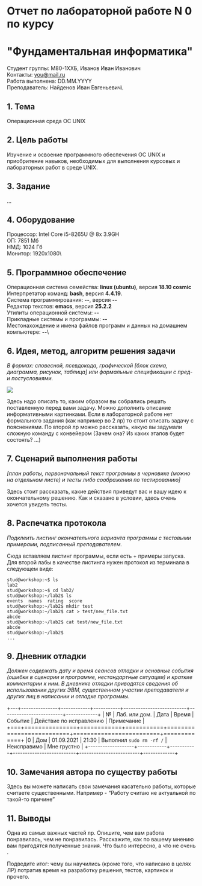 # Отчет по лабораторной работе N 0 по курсу
# "Фундаментальная информатика"

Студент группы: M80-1XXБ, Иванов Иван Иванович\
Контакты: you@mail.ru\
Работа выполнена: DD.MM.YYYY\
Преподаватель: Найденов Иван Евгеньевич\

## 1. Тема

Операционная среда ОС UNIX

## 2. Цель работы

Изучение и освоение программного обеспечения ОС UNIX и приобритение навыков, необходимых для выполнения курсовых и лабораторных работ в среде UNIX.

## 3. Задание

...

## 4. Оборудование

Процессор: Intel Core i5-8265U @ 8x 3.9GH\
ОП: 7851 Мб\
НМД: 1024 Гб\
Монитор: 1920x1080\

## 5. Программное обеспечение

Операционная система семейства: **linux (ubuntu)**, версия **18.10 cosmic**\
Интерпретатор команд: **bash**, версия **4.4.19**.\
Система программирования: **--**, версия **--**\
Редактор текстов: **emacs**, версия **25.2.2**\
Утилиты операционной системы: **--**\
Прикладные системы и программы: **--**\
Местонахождение и имена файлов программ и данных на домашнем компьютере: **--**\

## 6. Идея, метод, алгоритм решения задачи

*В формах: словесной, псевдокода, графической [блок схема, диаграмма, рисунок, таблица] или формальные спецификации с пред- и постусловиями.*

![](https://i.imgur.com/i4a71Y9.png)

Здесь надо описать то, каким образом вы собрались решать поставленную перед вами задачу. Можно дополнить описание информативными картинками. Если в лабораторной работе нет формального задания (как например во 2 лр) то стоит описать задачу с пояснениями.
По второй лр можно рассказать, какую вы задумали сложную команду с конвейером (Зачем она? Из каких этапов будет состоять? ...)

## 7. Сценарий выполнения работы

*[план работы, первоначальный текст программы в черновике (можно на отдельном листе) и тесты либо соображения по тестированию]*

Здесь стоит рассказать, какие действия приведут вас и вашу идею к окончательному решению. Как и сказано в условии, здесь очень хочется увидеть тесты.

## 8. Распечатка протокола
*Подклеить листинг окончательного варианта программы с тестовыми примерами, подписанный преподавателем.*

Сюда вставляем листинг программы, если есть + примеры запуска. Для второй лабы в качестве листинга нужен протокол из терминала в следующем виде:

```
stud@workshop:~$ ls
lab2
stud@workshop:~$ cd lab2/
stud@workshop:~/lab2$ ls
events  names  rating  score
stud@workshop:~/lab2$ mkdir test
stud@workshop:~/lab2$ cat > test/new_file.txt
abcde
stud@workshop:~/lab2$ cat test/new_file.txt 
abcde
stud@workshop:~/lab2$ 
...
```

## 9. Дневник отладки

*Должен содержать дату и время сеансов отладки и основные события (ошибки в сценарии и программе, нестандартные ситуации) и краткие комментарии к ним. В дневнике отладки приводятся сведения об использовании других ЭВМ, существенном участии преподавателя и других лиц в написании и отладке программы.*

+---+---------------+------------+-----------+--------------------------+-------------------------+-------------+
| № | Лаб. или дом. | Дата       | Время     | Событие                  | Действие по исправлению | Примечание  |
+===+===============+============+===========+==========================+=========================+=============+
|0  | Дом           | 01.09.2021 | 21:30     | Выполнил `sudo rm -rf /` | Неисправимо             | Мне грустно |
+-------------------+------------+-----------+--------------------------+-------------------------+-------------+

## 10. Замечания автора по существу работы

Здесь вы можете написать свои замечания касательно работы, которые считаете существенными. Например - “Работу считаю не актуальной по такой-то причине”

## 11. Выводы

Одна из самых важных частей лр. Опишите,  чем вам работа понравилась, чем не понравилась. Расскажите, как по вашему мнению вам пригодятся полученные знания. Что было интересно, а что не очень .

Подведите итог:  чему вы научились (кроме того, что написано в целях ЛР)  потратив время на разработку решения, тестов, картинок и прочего.
